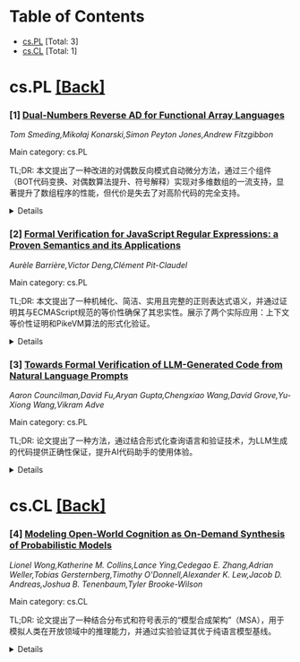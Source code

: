 <div id=toc></div>

# Table of Contents

- [cs.PL](#cs.PL) [Total: 3]
- [cs.CL](#cs.CL) [Total: 1]


<div id='cs.PL'></div>

# cs.PL [[Back]](#toc)

### [1] [Dual-Numbers Reverse AD for Functional Array Languages](https://arxiv.org/abs/2507.12640)
*Tom Smeding,Mikołaj Konarski,Simon Peyton Jones,Andrew Fitzgibbon*

Main category: cs.PL

TL;DR: 本文提出了一种改进的对偶数反向模式自动微分方法，通过三个组件（BOT代码变换、对偶数算法提升、符号解释）实现对多维数组的一流支持，显著提升了数组程序的性能，但代价是失去了对高阶代码的完全支持。


<details>
  <summary>Details</summary>
Motivation: 标准对偶数构造在前向模式自动微分中表现良好，但在反向模式自动微分中，特别是在数组程序上的实际性能表现不佳，存在很大改进空间。

Method: 提出三个松耦合组件的算法：1）语义保持的向量化代码变换（BOT）；2）将基本对偶数反向AD算法提升到一阶数组语言；3）符号解释实现端到端编译管道。支持特定的高阶数组组合子（build、gather、scatter）。

Result: 成功实现了对多维数组的一流支持，几乎没有性能开销。BOT能够消除输入程序中AD所必需的高阶特性，使得将对偶数提升为"对偶数组"的简单技巧能够在几乎不修改的情况下工作。

Conclusion: 虽然在过程中失去了对偶数AD的一些良好的可泛化特性（特别是对高阶代码的支持），但通过精心选择的高阶数组组合子集合，实现了高性能的数组程序自动微分，为实际应用提供了有效的解决方案。

Abstract: The standard dual-numbers construction works well for forward-mode automatic
differentiation (AD) and is attractive due to its simplicity; recently, it also
has been adapted to reverse-mode AD, but practical performance, especially on
array programs, leaves a lot to be desired. In this paper we introduce
first-class support for multidimensional arrays in dual-numbers reverse-mode AD
with little to no performance overhead. The algorithm consists of three
loosely-coupled components: a semantics-preserving vectorisation code
transformation (the bulk-operation transform or BOT), a fairly straightforward
lifting of the basic dual-numbers reverse AD algorithm to a mostly first-order
array language, and symbolic interpretation to achieve an end-to-end
compilation pipeline. Unfortunately, we lose some of the nice generalisable
aspects of dual-numbers AD in the process, most importantly support for
higher-order code.
  We do support some higher-order array combinators, but only a
carefully-chosen set: 'build' (elementwise array construction), 'gather' and
'scatter'. In return, the BOT can eliminate the essential (for AD)
higher-orderness of the input program, meaning that AD gets essentially
presented with a first-order program. This allows the naive trick of lifting
dual numbers to "dual arrays" to work without much modification.

</details>


### [2] [Formal Verification for JavaScript Regular Expressions: a Proven Semantics and its Applications](https://arxiv.org/abs/2507.13091)
*Aurèle Barrière,Victor Deng,Clément Pit-Claudel*

Main category: cs.PL

TL;DR: 本文提出了一种机械化、简洁、实用且完整的正则表达式语义，并通过证明其与ECMAScript规范的等价性确保了其忠实性。展示了两个实际应用：上下文等价性证明和PikeVM算法的形式化验证。


<details>
  <summary>Details</summary>
Motivation: 为现代正则表达式语言提供一种机械化且可验证的语义，填补现有规范与形式化工作之间的空白。

Method: 通过机械化证明与ECMAScript规范的等价性，并开发上下文等价性和PikeVM算法的形式化验证。

Result: 实现了对正则表达式语义的完整捕获，包括所有可能的匹配及其优先级，并通过实际应用验证了其实用性。

Conclusion: 本文的机械化语义为现代正则表达式提供了可靠的理论基础，并展示了其在实际应用中的潜力。

Abstract: We present the first mechanized, succinct, practical, complete, and
proven-faithful semantics for a modern regular expression language with
backtracking semantics. We ensure its faithfulness by proving it equivalent to
a preexisting line-by-line embedding of the official ECMAScript specification
of JavaScript regular expressions. We demonstrate its practicality by
presenting two real-world applications. First, a new notion of contextual
equivalence for modern regular expressions, which we use to prove or disprove
rewrites drawn from previous work. Second, the first formal proof of the PikeVM
algorithm used in many real-world engines. In contrast with the specification
and other formalization work, our semantics captures not only the top-priority
match, but a full backtracking tree recording all possible matches and their
respective priority. All our definitions and results have been mechanized in
the Rocq proof assistant.

</details>


### [3] [Towards Formal Verification of LLM-Generated Code from Natural Language Prompts](https://arxiv.org/abs/2507.13290)
*Aaron Councilman,David Fu,Aryan Gupta,Chengxiao Wang,David Grove,Yu-Xiong Wang,Vikram Adve*

Main category: cs.PL

TL;DR: 论文提出了一种方法，通过结合形式化查询语言和验证技术，为LLM生成的代码提供正确性保证，提升AI代码助手的使用体验。


<details>
  <summary>Details</summary>
Motivation: LLM生成的代码常存在错误且用户难以检测，需提供形式化正确性保证以支持自然语言编程。

Method: 提出结合形式化查询语言和验证技术，通过用户确认意图并验证代码匹配意图。

Result: 在21个代码生成任务中，验证器能验证83%的正确代码并识别92%的错误代码。

Conclusion: 该方法有效提升了LLM生成代码的正确性验证能力，支持自然语言编程。

Abstract: In the past few years LLMs have emerged as a tool that can aid programmers by
taking natural language descriptions and generating code based on it. However,
LLMs often generate incorrect code that users need to fix and the literature
suggests users often struggle to detect these errors. In this work we seek to
offer formal guarantees of correctness to LLM generated code; such guarantees
could improve the experience of using AI Code Assistants and potentially enable
natural language programming for users with little or no programming knowledge.
To address this challenge we propose to incorporate a formal query language
that can represent a user's intent in a formally defined but natural
language-like manner that a user can confirm matches their intent. Then, using
such a query we propose to verify LLM generated code to ensure it matches the
user's intent. We implement these ideas in our system, Astrogator, for the
Ansible programming language which includes such a formal query language, a
calculus for representing the behavior of Ansible programs, and a symbolic
interpreter which is used for the verification. On a benchmark suite of 21
code-generation tasks, our verifier is able to verify correct code in 83% of
cases and identify incorrect code in 92%.

</details>


<div id='cs.CL'></div>

# cs.CL [[Back]](#toc)

### [4] [Modeling Open-World Cognition as On-Demand Synthesis of Probabilistic Models](https://arxiv.org/abs/2507.12547)
*Lionel Wong,Katherine M. Collins,Lance Ying,Cedegao E. Zhang,Adrian Weller,Tobias Gersternberg,Timothy O'Donnell,Alexander K. Lew,Jacob D. Andreas,Joshua B. Tenenbaum,Tyler Brooke-Wilson*

Main category: cs.CL

TL;DR: 论文提出了一种结合分布式和符号表示的“模型合成架构”（MSA），用于模拟人类在开放领域中的推理能力，并通过实验验证其优于纯语言模型基线。


<details>
  <summary>Details</summary>
Motivation: 研究人类如何在新情境中整合广泛背景知识进行推理，并探索计算模型如何模拟这一能力。

Method: 提出MSA架构，结合语言模型实现全局检索与模型合成，以及概率程序实现定制化世界模型。

Result: MSA在新型推理数据集上比纯语言模型基线更接近人类判断，支持链式思维生成。

Conclusion: MSA为理解和复制人类开放领域推理提供了一条可行路径。

Abstract: When faced with novel situations, people are able to marshal relevant
considerations from a wide range of background knowledge and put these to use
in inferences and predictions. What permits us to draw in globally relevant
information and reason over it coherently? Here, we explore the hypothesis that
people use a combination of distributed and symbolic representations to
construct bespoke mental models tailored to novel situations. We propose a
computational implementation of this idea -- a ``Model Synthesis Architecture''
(MSA) -- using language models to implement global relevance-based retrieval
and model synthesis and probabilistic programs to implement bespoke, coherent
world models. We evaluate our MSA as a model of human judgments on a novel
reasoning dataset. The dataset -- built around a `Model Olympics` domain of
sports vignettes -- tests models' capacity for human-like, open-ended reasoning
by requiring (i) judgments about novel causal structures described in language;
(ii) drawing on large bodies of background knowledge; and (iii) doing both in
light of observations that introduce arbitrary novel variables. Our MSA
approach captures human judgments better than language model-only baselines,
under both direct and chain-of-thought generations from the LM that supports
model synthesis. These results suggest that MSAs can be implemented in a way
that mirrors people's ability to deliver locally coherent reasoning over
globally relevant variables, offering a path to understanding and replicating
human reasoning in open-ended domains.

</details>
